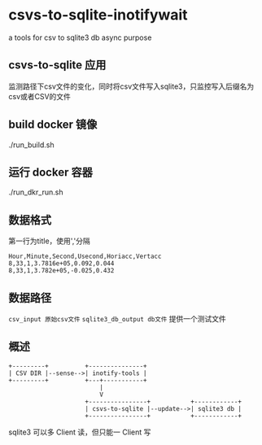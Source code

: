 # csvs-to-sqlite-inotifywait
a tools for csv to sqlite3 db async purpose

## csvs-to-sqlite 应用

监测路径下csv文件的变化，同时将csv文件写入sqlite3，只监控写入后缀名为csv或者CSV的文件

## build docker 镜像

./run_build.sh

## 运行 docker 容器

./run_dkr_run.sh

## 数据格式

第一行为title，使用','分隔

```
Hour,Minute,Second,Usecond,Horiacc,Vertacc
8,33,1,3.7816e+05,0.092,0.044
8,33,1,3.782e+05,-0.025,0.432
```

## 数据路径

`csv_input 原始csv文件`
`sqlite3_db_output db文件`
提供一个测试文件

## 概述

```
+---------+          +---------------+
| CSV DIR |--sense-->| inotify-tools |
+---------+          +---+-----------+
                         |
                         V
                     +----------------+           +------------+
                     | csvs-to-sqlite |--update-->| sqlite3 db |
                     +----------------+           +------------+
```

sqlite3 可以多 Client 读，但只能一 Client 写

